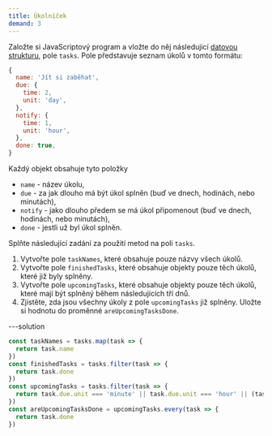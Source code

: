 ```yaml
---
title: Úkolníček
demand: 3
---
```


Založte si JavaScriptový program a vložte do něj následujicí [datovou strukturu](assets/tasks.js), pole `tasks`. Pole představuje seznam úkolů v tomto formátu:

```js
{
  name: 'Jít si zaběhat',
  due: {
    time: 2,
    unit: 'day',
  },
  notify: {
    time: 1,
    unit: 'hour',
  },
  done: true,
}
```

Každý objekt obsahuje tyto položky

- `name` - název úkolu,
- `due` - za jak dlouho má být úkol splněn (buď ve dnech, hodinách, nebo minutách),
- `notify` - jako dlouho předem se má úkol připomenout (buď ve dnech, hodinách, nebo minutách),
- `done` - jestli už byl úkol splněn.

Splňte následující zadání za použití metod na poli `tasks`.

1. Vytvořte pole `taskNames`, které obsahuje pouze názvy všech úkolů.
1. Vytvořte pole `finishedTasks`, které obsahuje objekty pouze těch úkolů, které již byly splněny.
1. Vytvořte pole `upcomingTasks`, které obsahuje objekty pouze těch úkolů, které mají být splněný během následujících tří dnů.
1. Zjistěte, zda jsou všechny úkoly z pole `upcomingTasks` již splněny. Uložte si hodnotu do proměnné `areUpcomingTasksDone`.

---solution
```js
const taskNames = tasks.map(task => {
  return task.name
})
const finishedTasks = tasks.filter(task => {
  return task.done
})
const upcomingTasks = tasks.filter(task => {
  return task.due.unit === 'minute' || task.due.unit === 'hour' || (task.due.unit === 'day' && task.due.time <= 3)
})
const areUpcomingTasksDone = upcomingTasks.every(task => {
  return task.done
})
```
